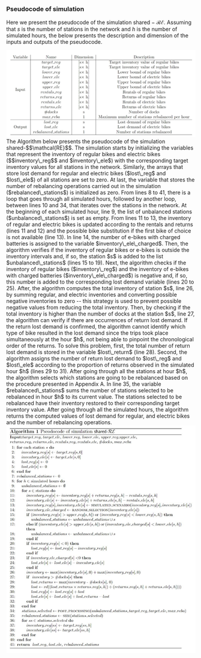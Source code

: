 ### Pseudocode of simulation

Here we present the pseudocode of the simulation $\text{shared}-\mathcal{RE}$. Assuming that $s$ is the number of stations in the network and $h$ is the number of simulated hours, the below presents the description and dimension of the inputs and outputs of the pseudocode.


<img src="table.JPG" alt="table" width="700"/>
The Algorithm below presents the pseudocode of the simulation shared-$$\mathcal{RE}$$. The simulation starts by initializing the variables that represent the inventory of regular bikes and electric bikes ($$inventory\_reg$$ and $inventory\_ele$) with the corresponding target inventory values for all stations in the network. Similarly, the arrays that store lost demand for regular and electric bikes ($lost\_reg$ and $lost\_ele$) of all stations are set to zero. At last, the variable that stores the number of rebalancing operations carried out in the simulation ($rebalanced\_stations$) is initialized as zero. From lines 8 to 41, there is a loop that goes through all simulated hours, followed by another loop, between lines 10 and 34, that iterates over the stations in the network. At the beginning of each simulated hour, line 9, the list of unbalanced stations ($unbalanced\_stations$) is set as empty. From lines 11 to 13, the inventory of regular and electric bikes is updated according to the rentals and returns (lines 11 and 12) and the possible bike substitution if the first bike of choice is not available (line 13). In line 14, the number of e-bikes with charged batteries is assigned to the variable $inventory\_ele\_charged$. Then, the algorithm verifies if the inventory of regular bikes or e-bikes is outside the inventory intervals and, if so, the station $s$ is added to the list $unbalanced\_stations$ (lines 15 to 19). Next, the algorithm checks if the inventory of regular bikes ($inventory\_reg$) and the inventory of e-bikes with charged batteries ($inventory\_ele\_charged$) is negative and, if so, this number is added to the corresponding lost demand variable (lines 20 to 25). After, the algorithm computes the total inventory of station $s$, line 26, by summing regular, and electric inventories and converting possible negative inventories to zero -- this strategy is used to prevent possible negative values from reducing the total inventory. Then, by checking if the total inventory is higher than the number of docks at the station $s$, line 27, the algorithm can verify if there are occurrences of return lost demand. If the return lost demand is confirmed, the algorithm cannot identify which type of bike resulted in the lost demand since the trips took place simultaneously at the hour $h$, not being able to pinpoint the chronological order of the returns. To solve this problem, first, the total number of return lost demand is stored in the variable $lost\_return$ (line 28). Second, the algorithm assigns the number of return lost demand to $lost\_reg$ and $lost\_ele$ according to the proportion of returns observed in the simulated hour $h$ (lines 29 to 31). After going through all the stations at hour $h$, the algorithm selects which stations are going to be rebalanced based on the procedure presented in Appendix A. In line 35, the variable $rebalanced\_stations$ sums the number of stations selected to be rebalanced in hour $h$ to its current value. The stations selected to be rebalanced have their inventory restored to their corresponding target inventory value. After going through all the simulated hours, the algorithm returns the computed values of lost demand for regular, and electric bikes and the number of rebalancing operations.  

<img src="pseodocode.JPG" alt="pseodocode" width="800"/>
